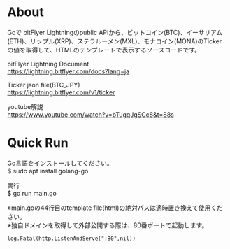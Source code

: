 # About
Goで bitFlyer Lightningのpublic APIから、ビットコイン(BTC)、イーサリアム(ETH)、リップル(XRP)、ステラルーメン(MXL)、モナコイン(MONA)のTickerの値を取得して、HTMLのテンプレートで表示するソースコードです。

bitFlyer Lightning Document<br>
https://lightning.bitflyer.com/docs?lang=ja

Ticker json file(BTC_JPY)<br>
https://lightning.bitflyer.com/v1/ticker

youtube解説<br>
https://www.youtube.com/watch?v=bTugqJgSCc8&t=88s


# Quick Run
Go言語をインストールしてください。<br>
$ sudo apt install golang-go

実行<br>
$ go run main.go

※main.goの44行目のtemplate file(html)の絶対パスは適時置き換えて使用ください。<br>
※独自ドメインを取得して外部公開する際は、80番ポートで起動します。<br>
```
log.Fatal(http.ListenAndServe(":80",nil))
```
